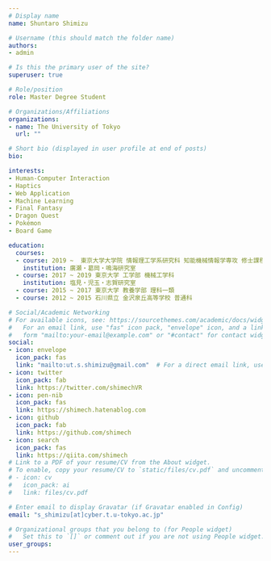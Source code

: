 ```yaml
---
# Display name
name: Shuntaro Shimizu

# Username (this should match the folder name)
authors:
- admin

# Is this the primary user of the site?
superuser: true

# Role/position
role: Master Degree Student

# Organizations/Affiliations
organizations:
- name: The University of Tokyo
  url: ""

# Short bio (displayed in user profile at end of posts)
bio:

interests:
- Human-Computer Interaction
- Haptics
- Web Application
- Machine Learning
- Final Fantasy
- Dragon Quest
- Pokémon
- Board Game

education:
  courses:
  - course: 2019 ~  東京大学大学院 情報理工学系研究科 知能機械情報学専攻 修士課程
    institution: 廣瀬・葛岡・鳴海研究室
  - course: 2017 ~ 2019 東京大学 工学部 機械工学科
    institution: 塩見・児玉・志賀研究室
  - course: 2015 ~ 2017 東京大学 教養学部 理科一類
  - course: 2012 ~ 2015 石川県立 金沢泉丘高等学校 普通科

# Social/Academic Networking
# For available icons, see: https://sourcethemes.com/academic/docs/widgets/#icons
#   For an email link, use "fas" icon pack, "envelope" icon, and a link in the
#   form "mailto:your-email@example.com" or "#contact" for contact widget.
social:
- icon: envelope
  icon_pack: fas
  link: "mailto:ut.s.shimizu@gmail.com"  # For a direct email link, use "mailto:test@example.org".
- icon: twitter
  icon_pack: fab
  link: https://twitter.com/shimechVR
- icon: pen-nib
  icon_pack: fas
  link: https://shimech.hatenablog.com
- icon: github
  icon_pack: fab
  link: https://github.com/shimech
- icon: search
  icon_pack: fas
  link: https://qiita.com/shimech
# Link to a PDF of your resume/CV from the About widget.
# To enable, copy your resume/CV to `static/files/cv.pdf` and uncomment the lines below.
# - icon: cv
#   icon_pack: ai
#   link: files/cv.pdf

# Enter email to display Gravatar (if Gravatar enabled in Config)
email: "s_shimizu[at]cyber.t.u-tokyo.ac.jp"

# Organizational groups that you belong to (for People widget)
#   Set this to `[]` or comment out if you are not using People widget.
user_groups:
---
```


